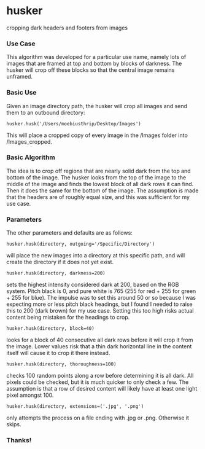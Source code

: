 # husker
cropping dark headers and footers from images

### Use Case
This algorithm was developed for a particular use name, namely lots of images that are framed at top and bottom by blocks of darkness.  The husker will crop off these blocks so that the central image remains unframed.  

### Basic Use
Given an image directory path, the husker will crop all images and send them to an outbound directory:

```husker.husk('/Users/moebiusthrip/Desktop/Images')```

This will place a cropped copy of every image in the /Images folder into /Images_cropped.

### Basic Algorithm
The idea is to crop off regions that are nearly solid dark from the top and bottom of the image.  The husker looks from the top of the image to the middle of the image and finds the lowest block of all dark rows it can find.  Then it does the same for the bottom of the image.  The assumption is made that the headers are of roughly equal size, and this was sufficient for my use case.


### Parameters
The other parameters and defaults are as follows:

```husker.husk(directory, outgoing='/Specific/Directory')```

will place the new images into a directory at this specific path, and will create the directory if it does not yet exist.

```husker.husk(directory, darkness=200)```

sets the highest intensity considered dark at 200, based on the RGB system.  Pitch black is 0, and pure white is 765 (255 for red + 255 for green + 255 for blue).  The impulse was to set this around 50 or so because I was expecting more or less pitch black headings, but I found I needed to raise this to 200 (dark brown) for my use case.  Setting this too high risks actual content being mistaken for the headings to crop.

```husker.husk(directory, block=40)```

looks for a block of 40 consecutive all dark rows before it will crop it from the image.  Lower values risk that a thin dark horizontal line in the content itself will cause it to crop it there instead.

```husker.husk(directory, thoroughness=100)```

checks 100 random points along a row before determining it is all dark.  All pixels could be checked, but it is much quicker to only check a few.  The assumption is that a row of desired content will likely have at least one light pixel amongst 100.

```husker.husk(directory, extensions=('.jpg', '.png')```

only attempts the process on a file ending with .jpg or .png.  Otherwise it skips.

### Thanks!

